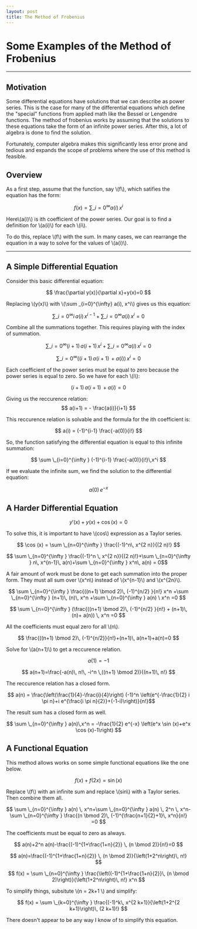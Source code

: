 ```yaml
---
layout: post
title: The Method of Frobenius
---
```


# Some Examples of the Method of Frobenius
-----
## Motivation

Some differential equations have solutions that we can describe as power series. This is the case for many of the differential equations which define the "special" functions from applied math like the Bessel or Lengendre functions. The method of frobenius works by assuming that the solutions to these equations take the form of an infinite power series. After this, a lot of algebra is done to find the solution. 

Fortunately, computer algebra makes this significantly less error prone and tedious and expands the scope of problems where the use of this method is feasible.   

## Overview

As a first step, assume that the function, say \\(f\\), which satifies the equation has the form:

$$ f(x) = \sum \_{i=0}^{\infty} a(i)\,x^{i} $$

Here\\(a(i)\\) is ith coefficient of the power series. Our goal is to find a definition for \\(a(i)\\) for each \\(i\\).

To do this, replace \\(f\\) with the sum. In many cases, we can rearrange the equation in a way to solve for the values of \\(a(i)\\).

-----
## A Simple Differential Equation
Consider this basic differential equation:

$$ \frac{\partial y(x)}{\partial x}+y(x)=0 $$ 

Replacing \\(y(x)\\) with \\(\sum \_{i=0}^{\infty} a(i)\, x^i\\) gives us this equation:

$$\sum \_{i=0}^{\infty } i\, a(i) \, x^{i-1}+\sum \_{i=0}^{\infty } a(i) \, x^i = 0 $$

Combine all the summations together. This requires playing with the index of summation.

$$ \sum \_{i=0}^{\infty } (i+1)\, a(i+1)\, x^{i}+\sum \_{i=0}^{\infty } a(i) \, x^i = 0 $$

$$ \sum \_{i=0}^{\infty } ((i+1)\, a(i+1)\,+ a(i))\, x^i = 0 $$

Each coefficient of the power series must be equal to zero because the power series is equal to zero. So we have for each \\(i\\):

$$ (i+1)\, a(i+1)\,+ a(i) = 0 $$

Giving us the reccurence relation: $$ a(i+1) = - \frac{a(i)}{i+1} $$

This reccurence relation is solvable and the formula for the ith coefficient is:

$$ a(i) = (-1)^{i-1} \frac{-a(0)}{i!} $$

So, the function satisfying the differential equation is equal to this infinite summation:

$$ \sum \_{i=0}^{\infty } (-1)^{i-1} \frac{-a(0)}{i!}\,x^i $$

If we evaluate the infinite sum, we find the solution to the differential equation:

$$ a(0)\, e^{-x} $$

## A Harder Differential Equation

$$ y'(x)+y(x)+\cos (x)=0 $$

To solve this, it is important to have \\(cos\\) expression as a Taylor series.

$$ \cos (x) = \sum \_{n=0}^{\infty } \frac{(-1)^n\, x^{2 n}}{(2 n)!} $$

$$ \sum \_{n=0}^{\infty } \frac{(-1)^n \, x^{2 n}}{(2 n)!}+\sum
   \_{n=0}^{\infty } n\, x^{n-1}\, a(n)+\sum \_{n=0}^{\infty } x^n\, a(n) = 0$$

A fair amount of work must be done to get each summation into the proper form. They must all sum over \\(x^n\\) instead of \\(x^{n-1}\\) and \\(x^{2n}\\).

$$ \sum \_{n=0}^{\infty } \frac{((n+1) \bmod 2)\, (-1)^{n/2}
  }{n!} x^n +\sum \_{n=0}^{\infty } (n+1)\, (n)\, x^n +\sum
   \_{n=0}^{\infty } a(n) \ x^n =0 $$

$$ \sum \_{n=0}^{\infty } (\frac{((n+1) \bmod 2)\, (-1)^{n/2}
  }{n!} + (n+1)\, (n)+ a(n)) \, x^n =0 $$

All the coefficients must equal zero for all \\(n\\).

$$ \frac{((n+1) \bmod 2)\, (-1)^{n/2}}{n!}+(n+1)\, a(n+1)+a(n)=0 $$

Solve for \\(a(n+1)\\) to get a reccurence relation.

$$ a(1) = -1 $$

$$ a(n+1)=\frac{-a(n)\, n!\, -i^n \,((n+1) \bmod 2)}{(n+1)\, n!} $$

The reccurence relation has a closed form.

$$ a(n) = \frac{\left(\frac{1}{4}-\frac{i}{4}\right) (-1)^n
   \left(e^{-\frac{1}{2} i \pi  n}+i e^{\frac{i \pi 
   n}{2}}+(-1-i)\right)}{n!}$$

The result sum has a closed form as well.

$$ \sum \_{n=0}^{\infty } a(n)\,x^n = -\frac{1}{2} e^{-x} \left(e^x \sin (x)+e^x \cos (x)-1\right) $$

## A Functional Equation

This method allows works on some simple functional equations like the one below. 

$$ f(x) + f(2x) = \sin(x) $$

Replace \\(f\\) with an infinite sum and replace \\(sin\\) with a Taylor series. Then combine them all.

$$ \sum \_{n=0}^{\infty } a(n) \, x^n+\sum \_{n=0}^{\infty } a(n) \, 2^n
   \, x^n- \sum \_{n=0}^{\infty } \frac{(n \bmod 2)\, (-1)^{\frac{n+1}{2}+1}\,
   x^n}{n!} =0 $$

The coefficients must be equal to zero as always.

$$ a(n)+2^n a(n)-\frac{(-1)^{1+\frac{1+n}{2}} \, (n \bmod 2)}{n!}=0 $$

$$ a(n)=\frac{(-1)^{1+\frac{1+n}{2}} \, (n \bmod 2)}{\left(1+2^n\right)\, n!} $$


$$ f(x) = \sum \_{n=0}^{\infty } \frac{\left((-1)^{1+\frac{1+n}{2}}\, (n \bmod
   2)\right)}{\left(1+2^n\right)\, n!} x^n $$

To simplify things, subsitute \\(n = 2k+1 \\)  and simplify:

$$ f(x) = \sum \_{k=0}^{\infty } \frac{(-1)^k\, x^{2 k+1}}{\left(1+2^{2
   k+1}\right)\, (2 k+1)!} $$

There doesn't appear to be any way I know of to simplify this equation.
